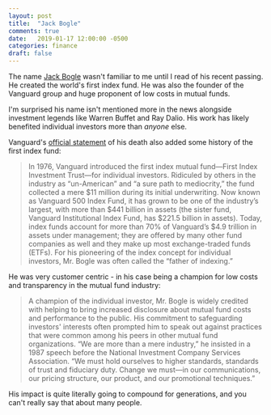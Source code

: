```yaml
---
layout: post
title:  "Jack Bogle"
comments: true
date:   2019-01-17 12:00:00 -0500
categories: finance
draft: false
---
```


The name [Jack Bogle](https://g.co/kgs/kVJonA) wasn't familiar to me until I read of his recent passing. He created the world's first index fund. He was also the founder of the Vanguard group and huge proponent of low costs in mutual funds. 

I'm surprised his name isn't mentioned more in the news alongside investment legends like Warren Buffet and Ray Dalio. His work has likely benefited individual investors more than _anyone_ else.

Vanguard's [official statement](https://pressroom.vanguard.com/news/Press-Release-Vanguard-Announces-Passing-Of-Founder-Jack-Bogle-011619.html) of his death also added some history of the first index fund:

> In 1976, Vanguard introduced the first index mutual fund—First Index Investment Trust—for individual investors. Ridiculed by others in the industry as “un-American” and “a sure path to mediocrity,” the fund collected a mere $11 million during its initial underwriting. Now known as Vanguard 500 Index Fund, it has grown to be one of the industry’s largest, with more than $441 billion in assets (the sister fund, Vanguard Institutional Index Fund, has $221.5 billion in assets). Today, index funds account for more than 70% of Vanguard’s $4.9 trillion in assets under management; they are offered by many other fund companies as well and they make up most exchange-traded funds (ETFs). For his pioneering of the index concept for individual investors, Mr. Bogle was often called the “father of indexing.”

He was very customer centric - in his case being a champion for low costs and transparency in the mutual fund industry: 

> A champion of the individual investor, Mr. Bogle is widely credited with helping to bring increased disclosure about mutual fund costs and performance to the public. His commitment to safeguarding investors' interests often prompted him to speak out against practices that were common among his peers in other mutual fund organizations. “We are more than a mere industry,” he insisted in a 1987 speech before the National Investment Company Services Association. “We must hold ourselves to higher standards, standards of trust and fiduciary duty. Change we must—in our communications, our pricing structure, our product, and our promotional techniques.”

His impact is quite literally going to compound for generations, and you can't really say that about many people.